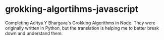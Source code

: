 # grokking-algortihms-javascript
Completing Aditya Y Bhargava's Grokking Algorithms in Node. They were originally written in Python, but the translation is helping me to better break down and understand them.
